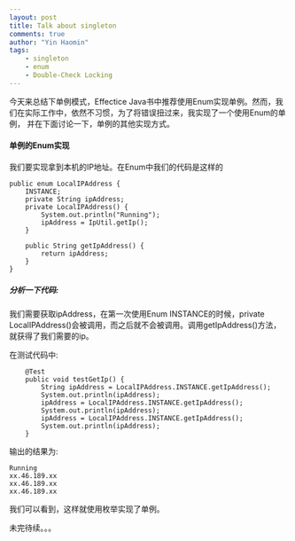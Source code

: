 ```yaml
---
layout: post
title: Talk about singleton
comments: true
author: "Yin Haomin"
tags:
    - singleton
    - enum
    - Double-Check Locking
---
```


今天来总结下单例模式，Effectice Java书中推荐使用Enum实现单例。然而，我们在实际工作中，依然不习惯，为了将错误扭过来，我实现了一个使用Enum的单例，
并在下面讨论一下，单例的其他实现方式。

#### 单例的Enum实现

我们要实现拿到本机的IP地址。在Enum中我们的代码是这样的

```
public enum LocalIPAddress {
    INSTANCE;
    private String ipAddress;
    private LocalIPAddress() {
        System.out.println("Running");
        ipAddress = IpUtil.getIp();
    }

    public String getIpAddress() {
        return ipAddress;
    }
}

```

##### 分析一下代码:

我们需要获取ipAddress，在第一次使用Enum INSTANCE的时候，private LocalIPAddress()会被调用，而之后就不会被调用。调用getIpAddress()方法，
就获得了我们需要的ip。

在测试代码中: 

```
    @Test
    public void testGetIp() {
        String ipAddress = LocalIPAddress.INSTANCE.getIpAddress();
        System.out.println(ipAddress);
        ipAddress = LocalIPAddress.INSTANCE.getIpAddress();
        System.out.println(ipAddress);
        ipAddress = LocalIPAddress.INSTANCE.getIpAddress();
        System.out.println(ipAddress);
    }
```

输出的结果为:

```
Running
xx.46.189.xx
xx.46.189.xx
xx.46.189.xx
```

我们可以看到，这样就使用枚举实现了单例。

未完待续。。。

